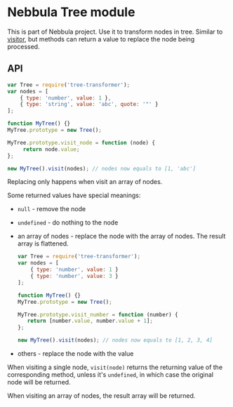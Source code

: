 # Nebbula Tree module

This is part of Nebbula project. Use it to transform nodes in tree. Similar to [visitor](https://github.com/Nebbula/nebbula-visitor), but methods can return a value to replace the node being processed.

## API

```javascript
var Tree = require('tree-transformer');
var nodes = [
	{ type: 'number', value: 1 },
	{ type: 'string', value: 'abc', quote: '"' }
];

function MyTree() {}
MyTree.prototype = new Tree();

MyTree.prototype.visit_node = function (node) {
	 return node.value;
};

new MyTree().visit(nodes); // nodes now equals to [1, 'abc']
```

Replacing only happens when visit an array of nodes.

Some returned values have special meanings:

* `null` - remove the node
* `undefined` - do nothing to the node
* an array of nodes - replace the node with the array of nodes. The result array is flattened.

	```javascript
	var Tree = require('tree-transformer');
	var nodes = [
		{ type: 'number', value: 1 }
		{ type: 'number', value: 3 }
	];

	function MyTree() {}
	MyTree.prototype = new Tree();

	MyTree.prototype.visit_number = function (number) {
	   return [number.value, number.value + 1];
	};

	new MyTree().visit(nodes); // nodes now equals to [1, 2, 3, 4]
	```
* others - replace the node with the value

When visiting a single node, `visit(node)` returns the returning value of the corresponding method, unless it's `undefined`, in which case the original node will be returned.

When visiting an array of nodes, the result array will be returned.